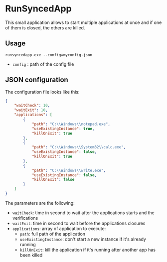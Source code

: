 # RunSyncedApp

This small application allows to start multiple applications at once and if one of them is closed, the others are killed.

## Usage

```shell
runsyncedapp.exe --config=myconfig.json
```

- `config` : path of the config file

## JSON configuration

The configuration file looks like this:

```json
{
    "waitCheck": 10,
    "waitExit": 10,
    "applications": [
        {
            "path": "C:\\Windows\\notepad.exe",
            "useExistingInstance": true,
            "killOnExit": true
        },
        {
            "path": "C:\\Windows\\System32\\calc.exe",
            "useExistingInstance": false,
            "killOnExit": true
        },
        {
            "path": "C:\\Windows\\write.exe",
            "useExistingInstance": false,
            "killOnExit": false
        }
    ]
}
```

The parameters are the following:

- `waitCheck`: time in second to wait after the applications starts and the verifications
- `waitExit`: time in second to wait before the applications closures
- `applications`: array of application to execute:
  - `path`: full path of the application
  - `useExistingInstance`: don't start a new instance if it's already running
  - `killOnExit`: kill the application if it's running after another app has been killed
